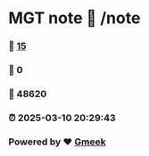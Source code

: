 # MGT note :link: /note 
### :page_facing_up: [15](/note/tag.html) 
### :speech_balloon: 0 
### :hibiscus: 48620 
### :alarm_clock: 2025-03-10 20:29:43 
### Powered by :heart: [Gmeek](https://github.com/Meekdai/Gmeek)
